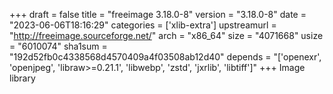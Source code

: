 +++
draft = false
title = "freeimage 3.18.0-8"
version = "3.18.0-8"
date = "2023-06-06T18:16:29"
categories = ['xlib-extra']
upstreamurl = "http://freeimage.sourceforge.net/"
arch = "x86_64"
size = "4071668"
usize = "6010074"
sha1sum = "192d52fb0c4338568d4570409a4f03508ab12d40"
depends = "['openexr', 'openjpeg', 'libraw>=0.21.1', 'libwebp', 'zstd', 'jxrlib', 'libtiff']"
+++
Image library